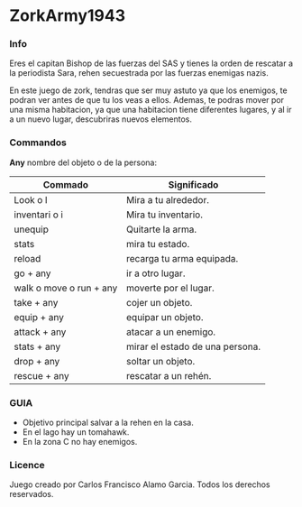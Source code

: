 # ZorkArmy1943
### Info
Eres el capitan Bishop de las fuerzas del SAS y tienes la orden de rescatar a la periodista Sara, rehen secuestrada por las fuerzas enemigas nazis.

En este juego de zork, tendras que ser muy astuto ya que los enemigos, te podran ver antes de que tu los veas a ellos. Ademas, te podras mover por una misma habitacion, ya que una habitacion tiene diferentes lugares, y al ir a un nuevo lugar, descubriras nuevos elementos.

### Commandos

**Any** nombre del objeto o de la persona:

Commado    | Significado
-------- | ---
Look o l | Mira a tu alrededor.
inventari o i   | Mira tu inventario.
unequip    | Quitarte la arma.
stats | mira tu estado.
reload | recarga tu arma equipada.
go + any   | ir a otro lugar.
walk o move o run + any  | moverte por el lugar.
take + any| cojer un objeto.
equip + any| equipar un objeto.
attack + any| atacar a un enemigo.
stats + any| mirar el estado de una persona.
drop + any| soltar un objeto.
rescue + any| rescatar a un rehén.

### GUIA
- Objetivo principal salvar a la rehen en la casa.
- En el lago hay un tomahawk.
- En la zona C no hay enemigos.


### Licence
Juego creado por Carlos Francisco Alamo Garcia. Todos los derechos reservados.
